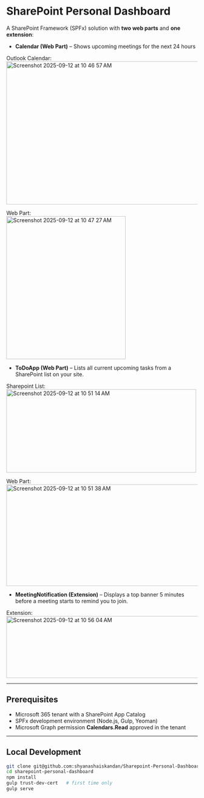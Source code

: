 # SharePoint Personal Dashboard

A SharePoint Framework (SPFx) solution with **two web parts** and **one extension**:

- **Calendar (Web Part)** – Shows upcoming meetings for the next 24 hours <br/>

Outlook Calendar: <br/>
<img width="600" height="376" alt="Screenshot 2025-09-12 at 10 46 57 AM" src="https://github.com/user-attachments/assets/e355f03d-ad57-49e9-87dd-9d79d27b7775" /> <br />

Web Part: <br/>
<img width="314" height="376" alt="Screenshot 2025-09-12 at 10 47 27 AM" src="https://github.com/user-attachments/assets/2cb497dc-1da3-4d88-82e6-7204e690fe49" /> <br/>


- **ToDoApp (Web Part)** – Lists all current upcoming tasks from a SharePoint list on your site.

Sharepoint List: <br/>
<img width="500" height="219" alt="Screenshot 2025-09-12 at 10 51 14 AM" src="https://github.com/user-attachments/assets/8d8b2b43-f954-4556-99db-cba1c38d555c" /> <br/>

Web Part: <br/>
<img width="600" height="267" alt="Screenshot 2025-09-12 at 10 51 38 AM" src="https://github.com/user-attachments/assets/1f50530b-e73b-4288-b422-57a0950f31ea" /> <br/>


- **MeetingNotification (Extension)** – Displays a top banner 5 minutes before a meeting starts to remind you to join.

Extension: <br/>
<img width="1440" height="163" alt="Screenshot 2025-09-12 at 10 56 04 AM" src="https://github.com/user-attachments/assets/90dba58a-1f3e-4984-917f-929ae7f3fab4" /> <br/>

---

## Prerequisites
- Microsoft 365 tenant with a SharePoint App Catalog
- SPFx development environment (Node.js, Gulp, Yeoman)
- Microsoft Graph permission **Calendars.Read** approved in the tenant

---

## Local Development
```bash
git clone git@github.com:shyanashaiskandan/Sharepoint-Personal-Dashboard.git
cd sharepoint-personal-dashboard
npm install
gulp trust-dev-cert   # first time only
gulp serve
